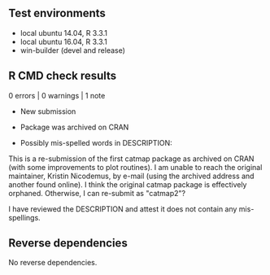 ## Test environments
* local ubuntu 14.04, R 3.3.1
* local ubuntu 16.04, R 3.3.1
* win-builder (devel and release)

## R CMD check results

0 errors | 0 warnings | 1 note

* New submission

* Package was archived on CRAN

* Possibly mis-spelled words in DESCRIPTION:

This is a re-submission of the first catmap package as archived on CRAN (with some improvements to plot routines). I am unable to reach the original maintainer, Kristin Nicodemus, by e-mail (using the archived address and another found online). I think the original catmap package is effectively orphaned. Otherwise, I can re-submit as "catmap2"?

I have reviewed the DESCRIPTION and attest it does not contain any mis-spellings.

## Reverse dependencies

No reverse dependencies.
<!--
---

* I have run R CMD check on the NUMBER downstream dependencies.
  (Summary at ...). 
  
* FAILURE SUMMARY

* All revdep maintainers were notified of the release on RELEASE DATE.
-->
